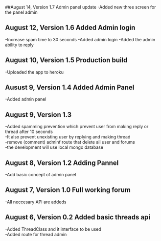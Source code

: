 ##August 14, Version 1.7 Admin panel update
-Added new three screen for the panel admin

## August 12, Version 1.6 Added Admin login
-Increase spam time to 30 seconds
-Added admin login
-Added the admin ability to reply

## August 10, Version 1.5 Production build
-Uploaded the app to heroku

## Ausust 9, Version 1.4 Added Admin Panel
-Added admin panel

## August 9, Version 1.3
-Added spamming prevention which prevent user from making reply or thread after 10 seconds  
-It also prevent unexisting user by replying and making thread  
-remove (comment) adminf route that delete all user and forums  
-the development will use local mongo database  

## August 8, Version 1.2 Adding Pannel
-Add basic concept of admin panel  

## August 7, Version 1.0 Full working forum
-All neccesary API are addeds

## August 6, Version 0.2 Added basic threads api
-Added ThreadClass and it interface to be used  
-Added route for thread admin  
